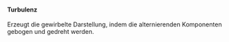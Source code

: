 
#### Turbulenz
Erzeugt die gewirbelte Darstellung, indem die alternierenden Komponenten gebogen und gedreht werden.